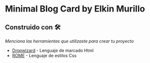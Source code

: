# Minimal Blog Card by Elkin Murillo

## Construido con 🛠️

_Menciona las herramientas que utilizaste para crear tu proyecto_

* [Dropwizard](https://lenguajehtml.com/) - Lenguaje de marcado Html
* [ROME](https://lenguajecss.com/) - Lenguaje de estilos Css
